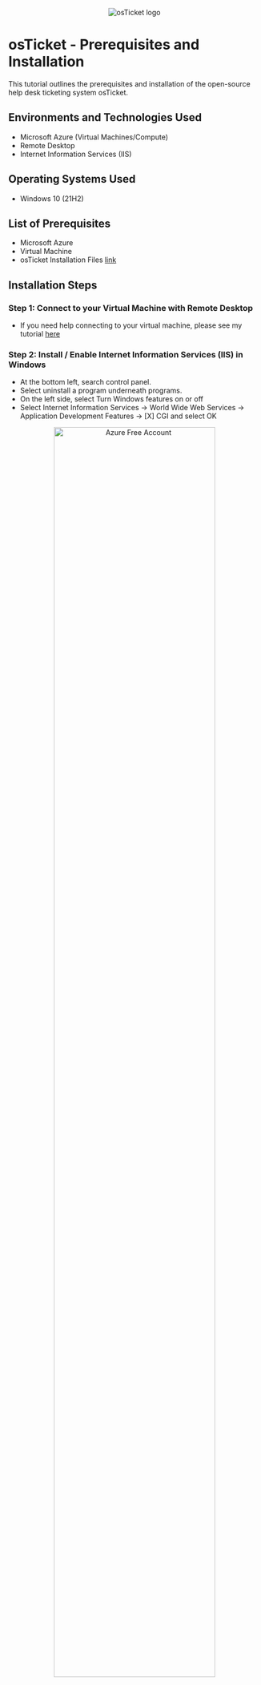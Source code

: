 <p align="center">
<img src="https://i.imgur.com/Clzj7Xs.png" alt="osTicket logo"/>
</p>

<h1>osTicket - Prerequisites and Installation</h1>
This tutorial outlines the prerequisites and installation of the open-source help desk ticketing system osTicket.<br />



<h2>Environments and Technologies Used</h2>

- Microsoft Azure (Virtual Machines/Compute)
- Remote Desktop
- Internet Information Services (IIS)

<h2>Operating Systems Used </h2>

- Windows 10</b> (21H2)

<h2>List of Prerequisites</h2>

- Microsoft Azure
- Virtual Machine
- osTicket Installation Files [link](https://drive.google.com/drive/u/0/folders/1APMfNyfNzcxZC6EzdaNfdZsUwxWYChf6)

<h2>Installation Steps</h2>

<h3>Step 1: Connect to your Virtual Machine with Remote Desktop</h3>

- If you need help connecting to your virtual machine, please see my tutorial [here](https://github.com/reubenhutcherson/azurevirtualmachine)

<h3>Step 2: Install / Enable Internet Information Services (IIS) in Windows</h3>

- At the bottom left, search control panel.
- Select uninstall a program underneath programs.
- On the left side, select Turn Windows features on or off
- Select Internet Information Services -> World Wide Web Services -> Application Development Features -> [X] CGI and select OK

<p align="center">
<img src="https://i.imgur.com/p74qvZv.jpg" height="80%" width="80%" alt="Azure Free Account"/> 
</p>


<h3>Step 3:  Download and install osTicket Installation Files</h3>

  We will use the files shown below to install osTicket and some of the dependencies. Click here to open: [link](https://drive.google.com/drive/u/0/folders/1APMfNyfNzcxZC6EzdaNfdZsUwxWYChf6)
 
 <p align="center">
<img src="https://i.imgur.com/vult55A.jpg" height="80%" width="80%" alt="Azure Free Account"/> 
</p>
 
 - From the Installation Files, download and install PHP Manager for IIS (PHPManagerForIIS_V1.5.0.msi)
 - From the Installation Files, download and install the Rewrite Module (rewrite_amd64_en-US.msi)
 - Open File Explorer -> Click on WIndows(C:) -> Create file labeled "PHP"
 
  <p align="center">
<img src="https://i.imgur.com/5qI9LME.jpg" height="80%" width="80%" alt="Azure Free Account"/> 
</p>

- From the Installation Files, download PHP 7.3.8 (php-7.3.8-nts-Win32-VC15-x86.zip) and unzip the contents into C:\PHP
- From the Installation Files, download and install VC_redist.x86.exe.
- From the Installation Files, download and install MySQL 5.5.62 (mysql-5.5.62-win32.msi)
  - Typical Setup -> Launch Configuration Wizard (after install) -> Standard Configuration
  - For the password, we will go with something simple, "Password1"

<p align="center">
<img src="https://i.imgur.com/XfOZiq4.jpg" height="80%" width="80%" alt="Azure Free Account"/><img src="https://i.imgur.com/gBnXzLc.jpg" height="80%" width="80%" alt="Azure Free Account"/><img src="https://i.imgur.com/JvtY4J8.jpg" height="80%" width="80%" alt="Azure Free Account"/>  
</p>

<h3>Step 4:  Register PHP from within IIS</h3>
  
  - Search "Windows IIS" -> Open as as administrator by right clicking
  - Select PHP Manager in IIS Manager -> Register new PHP version -> Select php-cgi to execute from Windows(C:)>PHP 
  - Restart IIS Manager
  
  <img src="https://i.imgur.com/5xGrwle.jpg" height="80%" width="80%" alt="Azure Free Account"/><img src="https://i.imgur.com/hCgmVrx.jpg" height="80%" width="80%" alt="Azure Free Account"/><img src="https://i.imgur.com/1NbiOc2.jpg" height="80%" width="80%" alt="Azure Free Account"/><img src="https://i.imgur.com/4XK57ZN.jpg" height="80%" width="80%" alt="Azure Free Account"/>  
</p>  
</p>

<h3>Step 5: Install osTicket</h3>

- Download osTicket v1.15.8 from the Installation Files Folder
- Open downloaded zip file osTicket v1.15.8 -> extract and copy “upload” folder to c:\inetpub\wwwroot
- Within c:\inetpub\wwwroot, Rename “upload” to “osTicket”

  <img src="https://i.imgur.com/whFqpEl.jpg" height="80%" width="80%" alt="Azure Free Account"/><img src="https://i.imgur.com/zWmaX33.jpg" height="80%" width="80%" alt="Azure Free Account"/><img src="https://i.imgur.com/SpkqDnn.jpg" height="80%" width="80%" alt="Azure Free Account"/>

<h3>Step 6:Enable PHP Extensions and Assign Permissions</h3>
  
  - Open IIS -> Restart IIS
  - Go to sites -> Default -> osTicket on the right, click “Browse *:80”

 <p align="center">
<img src="https://i.imgur.com/4XK57ZN.jpg" height="80%" width="80%" alt="Azure Free Account"/><img src="https://i.imgur.com/yAktaKM.jpg" height="80%" width="80%" alt="Azure Free Account"/><img src="https://i.imgur.com/cUBZn1z.jpg" height="80%" width="80%" alt="Azure Free Account"/> 
</p> 
</p>


 
 
 <h3>Notice that some extensions listed on the page are not enabled.</h3>
      
<img src="https://i.imgur.com/IxxYATm.jpg" height="80%" width="80%" alt="Azure Free Account"/>

- Go back to IIS, sites -> Default -> osTicket
- Double-click PHP Manager
- Click “Enable or disable an extension”
  - Enable: php_imap.dll
  - Enable: php_intl.dll
  - Enable: php_opcache.dll
- Refresh the osTicket site in your browser, observe the changes. 
(PHP IMAP Extension and Intl Extension should have green check marks by them)

<p align="center">
<img src="https://i.imgur.com/BMqBvVz.jpg" height="80%" width="80%" alt="Azure Free Account"/><img src="https://i.imgur.com/cqcOJQD.jpg" height="80%" width="80%" alt="Azure Free Account"/><img src="https://i.imgur.com/hRWU7r5.jpg" height="80%" width="80%" alt="Azure Free Account"/>
</p> 

Next Rename ost-sampleconfig.php to ost-config.php
- Go to Windows (C:) -> inetpub -> wwwroot -> osTicket -> include -> ost-sampleconfig.php
- Right click ost-sampleconfig.php to rename to ost-config.php

<p align="center">
<img src="https://i.imgur.com/m4ecirq.jpg" height="80%" width="80%" alt="Azure Free Account"/><img src="https://i.imgur.com/PWXa8le.jpg" height="80%" width="80%" alt="Azure Free Account"/>

  Assign Permissions: ost-config.
- Right click ost-config.php,
- Open Properties -> Security -> Advanced -> Permissions
- Select Disable inheritance -> Remove all inherited permissions from this object
-  Afterwards, Select add -> Select a principal -> type in "everyone" -> check names-> Select OK
- Allow everyone full control (check all boxes) -> Select apply -> OK
  
  <p align="center">
<img src="https://i.imgur.com/U6THWkZ.jpg" height="80%" width="80%" alt="Azure Free Account"/><img src="https://i.imgur.com/8llk0pT.jpg" height="80%" width="80%" alt="Azure Free Account"/>
  
<h3>Step 7: Continue Setting up osTicket in the browser</h3>

- Go back to browser and click continue
  - Name: Helpdesk
  - Email: whichever email you want
  - First Name: your first name
  - Last Name: your last name
  - Email Address: whichever email you want (needs to be different from the Default Email)
  - Username: user_admin 
  - Password: Password1 


 <p align="center">
<img src="https://i.imgur.com/D9va323.jpg" height="80%" width="80%" alt="Azure Free Account"/><img src="https://i.imgur.com/8XN0yDt.jpg" height="80%" width="80%" alt="Azure Free Account"/>
 
 <h3>Step 8: Download and Install HeidiSQL</h3>

- Head to osTicket Installation Files [link](https://drive.google.com/drive/u/0/folders/1APMfNyfNzcxZC6EzdaNfdZsUwxWYChf6)
	- Download and install HeidiSQL
- Open HeidiSQL -> Select new at the bottom left corner 
   - User: root
   - Password : Password
- Select Open
- On the left side, right click “Unamed” -> “Create New” -> “Database
- Name it “osTicket” and select OK

<p align="center">
<img src="https://i.imgur.com/mDBWQ5k.png" height="70%" width="70%" alt="Azure Free Account"/> <img src="https://i.imgur.com/ADJYQyB.png" height="70%" width="70%" alt="Azure Free Services"/>
</p>


<h3>Step 9:  Go back to the browser and continue setting up osTicket by filling out the fields.</h3>


- MySQL Database: osTicket (the one you just created in HeidiSQL)
- MySQL Username: root
- MySQL Password: Password1
- Finally, click Install Now

<p align="center">
<img src="https://i.imgur.com/BoTzFpK.jpg" height="70%" width="70%" alt="Azure Free Account"/>

  <h2>Congratulations! You have sucessfully installed osTicket!</h3>
  
  <p align="center">
<img src="https://i.imgur.com/srWNDlL.jpg" height="70%" width="70%" alt="Azure Free Account"/>
    
<h3>Tips!</h3>

- To create tickets as a user: http://localhost/osTicket/
- To log in as an Admin or help desk professional: http://localhost/osTicket/scp
 (These links can be found on the osTicket Installer page aswell)
 
<p align="center">
<img src="https://i.imgur.com/yUBSSss.jpg" height="70%" width="70%" alt="Azure Free Account"/> <img src="https://i.imgur.com/IYFKS87.jpg" height="70%" width="70%" alt="Azure Free Account"/>


<h3>Step 10: Don't Forget to Cleanup!.</h3>

- Go to C: -> inetpub->wwwroot->osTicket->setup
    - Delete the contents in the setup folder
    - Afterwards, delete the setup folder
- Go to C:-->Inetpub-->wwwroot-->osTicket-->include
    - Right click on ost-config.php 
    - Select securities -> Advanced -> Click on everyone -> edit to change permissions
	- Allow everyone to only have read and execute, then select OK -> Apply -> OK

<p align="center">
<img src="https://i.imgur.com/0HcJCIk.jpg" height="70%" width="70%" alt="Azure Free Account"/> <img src="https://i.imgur.com/SxUBRan.jpg" height="70%" width="70%" alt="Azure Free Account"/>

  Click [here](https://github.com/reubenhutcherson/post-install-config) to move on to part 2 of this tutorial!

